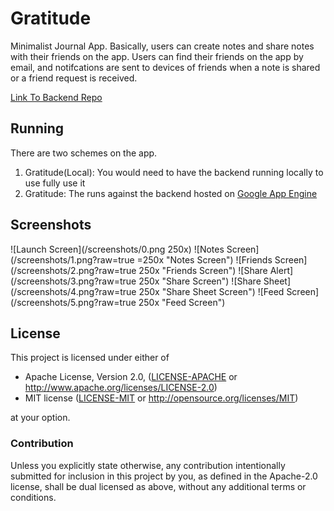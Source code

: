 # Gratitude

Minimalist Journal App. Basically, users can create notes and share notes with their friends on the app.
Users can find their friends on the app by email, and notifcations are sent to devices of friends when a note is shared
or a friend request is received.

[Link To Backend Repo](https://github.com/victorlenerd/GratitudeAppServer)

## Running

There are two schemes on the app. 

1. Gratitude(Local): You would need to have the backend running locally to use fully use it
2. Gratitude: The runs against the backend hosted on [Google App Engine](https://gratitude-app-server.ue.r.appspot.com/)

## Screenshots

![Launch Screen](/screenshots/0.png 250x)
![Notes Screen](/screenshots/1.png?raw=true =250x "Notes Screen")
![Friends Screen](/screenshots/2.png?raw=true 250x "Friends Screen")
![Share Alert](/screenshots/3.png?raw=true 250x "Share Screen")
![Share Sheet](/screenshots/4.png?raw=true 250x "Share Sheet Screen")
![Feed Screen](/screenshots/5.png?raw=true 250x "Feed Screen")

## License

This project is licensed under either of
 * Apache License, Version 2.0, ([LICENSE-APACHE](LICENSE-APACHE) or
   http://www.apache.org/licenses/LICENSE-2.0)
 * MIT license ([LICENSE-MIT](LICENSE-MIT) or
   http://opensource.org/licenses/MIT)

at your option.

### Contribution

Unless you explicitly state otherwise, any contribution intentionally submitted
for inclusion in this project by you, as defined in the Apache-2.0 license,
shall be dual licensed as above, without any additional terms or conditions.